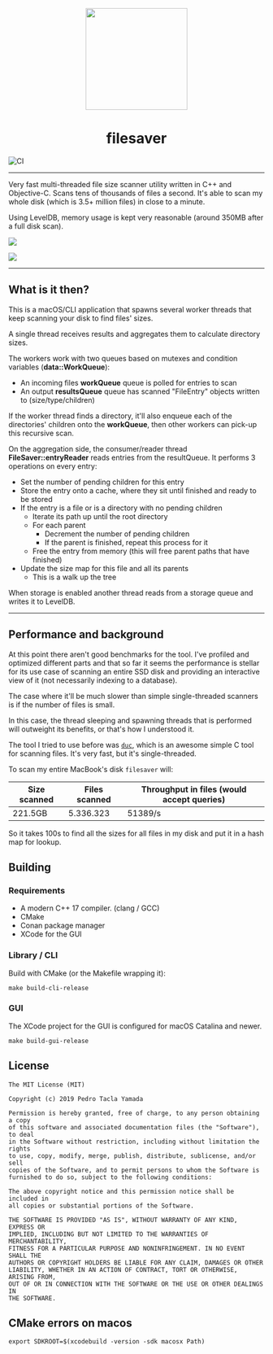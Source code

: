 <p align="center">
  <img src="/design/AppIcon@256px.png" width="200" height="200" />
</p>

<h1 align="center">filesaver</h1>

![CI](https://github.com/yamadapc/filesaver/workflows/CI/badge.svg)

- - -

Very fast multi-threaded file size scanner utility written in C++ and
Objective-C. Scans tens of thousands of files a second. It's able to scan my
whole disk (which is 3.5+ million files) in close to a minute.

Using LevelDB, memory usage is kept very reasonable (around 350MB after a full disk scan).

![](/screenshot.png)


![](/diagram.svg)

---

## What is it then?

This is a macOS/CLI application that spawns several worker threads that keep 
scanning your disk to find files' sizes.

A single thread receives results and aggregates them to calculate directory sizes.

The workers work with two queues based on mutexes and condition variables
(**data::WorkQueue**):

* An incoming files **workQueue** queue is polled for entries to scan
* An output **resultsQueue** queue has scanned "FileEntry" objects written to
  (size/type/children)

If the worker thread finds a directory, it'll also enqueue each of the directories'
children onto the **workQueue**, then other workers can pick-up this recursive scan.

On the aggregation side, the consumer/reader thread **FileSaver::entryReader** reads
entries from the resultQueue. It performs 3 operations on every entry:
 
* Set the number of pending children for this entry
* Store the entry onto a cache, where they sit until finished and ready to be stored
* If the entry is a file or is a directory with no pending children
  * Iterate its path up until the root directory
  * For each parent
    * Decrement the number of pending children
    * If the parent is finished, repeat this process for it
  * Free the entry from memory (this will free parent paths that have finished)
* Update the size map for this file and all its parents
  * This is a walk up the tree

When storage is enabled another thread reads from a storage queue and writes
it to LevelDB.

- - -

## Performance and background

At this point there aren't good benchmarks for the tool. I've profiled and
optimized different parts and that so far it seems the performance is stellar
for its use case of scanning an entire SSD disk and providing an interactive
view of it (not necessarily indexing to a database).

The case where it'll be much slower than simple single-threaded scanners is if
the number of files is small.

In this case, the thread sleeping and spawning threads that is performed will
outweight its benefits, or that's how I understood it.

The tool I tried to use before was [`duc`](https://github.com/zevv/duc), which
is an awesome simple C tool for scanning files.  It's very fast, but it's
single-threaded.

To scan my entire MacBook's disk `filesaver` will:

| Size scanned | Files scanned   | Throughput in files (would accept queries) |
|--------------|-----------------|--------------------------------------------|
| 221.5GB      | 5.336.323       | 51389/s                                    |

So it takes 100s to find all the sizes for all files in my disk and put it in a
hash map for lookup.

## Building

### Requirements

* A modern C++ 17 compiler. (clang / GCC)
* CMake
* Conan package manager
* XCode for the GUI

### Library / CLI

Build with CMake (or the Makefile wrapping it):
```
make build-cli-release
```

### GUI

The XCode project for the GUI is configured for macOS Catalina and newer.

```
make build-gui-release
```

## License

```
The MIT License (MIT)

Copyright (c) 2019 Pedro Tacla Yamada

Permission is hereby granted, free of charge, to any person obtaining a copy
of this software and associated documentation files (the "Software"), to deal
in the Software without restriction, including without limitation the rights
to use, copy, modify, merge, publish, distribute, sublicense, and/or sell
copies of the Software, and to permit persons to whom the Software is
furnished to do so, subject to the following conditions:

The above copyright notice and this permission notice shall be included in
all copies or substantial portions of the Software.

THE SOFTWARE IS PROVIDED "AS IS", WITHOUT WARRANTY OF ANY KIND, EXPRESS OR
IMPLIED, INCLUDING BUT NOT LIMITED TO THE WARRANTIES OF MERCHANTABILITY,
FITNESS FOR A PARTICULAR PURPOSE AND NONINFRINGEMENT. IN NO EVENT SHALL THE
AUTHORS OR COPYRIGHT HOLDERS BE LIABLE FOR ANY CLAIM, DAMAGES OR OTHER
LIABILITY, WHETHER IN AN ACTION OF CONTRACT, TORT OR OTHERWISE, ARISING FROM,
OUT OF OR IN CONNECTION WITH THE SOFTWARE OR THE USE OR OTHER DEALINGS IN
THE SOFTWARE.
```

## CMake errors on macos
```
export SDKROOT=$(xcodebuild -version -sdk macosx Path)
```